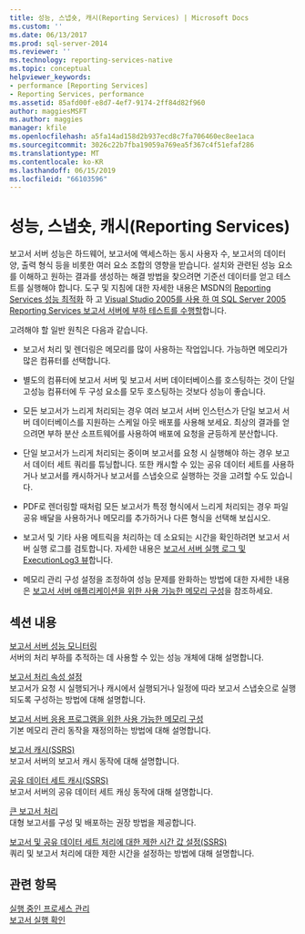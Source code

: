 ```yaml
---
title: 성능, 스냅숏, 캐시(Reporting Services) | Microsoft Docs
ms.custom: ''
ms.date: 06/13/2017
ms.prod: sql-server-2014
ms.reviewer: ''
ms.technology: reporting-services-native
ms.topic: conceptual
helpviewer_keywords:
- performance [Reporting Services]
- Reporting Services, performance
ms.assetid: 85afd00f-e8d7-4ef7-9174-2ff84d82f960
author: maggiesMSFT
ms.author: maggies
manager: kfile
ms.openlocfilehash: a5fa14ad158d2b937ecd8c7fa706460ec8ee1aca
ms.sourcegitcommit: 3026c22b7fba19059a769ea5f367c4f51efaf286
ms.translationtype: MT
ms.contentlocale: ko-KR
ms.lasthandoff: 06/15/2019
ms.locfileid: "66103596"
---
```

# <a name="performance-snapshots-caching-reporting-services"></a>성능, 스냅숏, 캐시(Reporting Services)
  보고서 서버 성능은 하드웨어, 보고서에 액세스하는 동시 사용자 수, 보고서의 데이터 양, 출력 형식 등을 비롯한 여러 요소 조합의 영향을 받습니다. 설치와 관련된 성능 요소를 이해하고 원하는 결과를 생성하는 해결 방법을 찾으려면 기준선 데이터를 얻고 테스트를 실행해야 합니다. 도구 및 지침에 대한 자세한 내용은 MSDN의 [Reporting Services 성능 최적화](https://blogs.msdn.com/b/sqlcat/archive/2013/10/30/reporting-services-performance-and-optimization.aspx) 하 고 [Visual Studio 2005를 사용 하 여 SQL Server 2005 Reporting Services 보고서 서버에 부하 테스트를 수행할](https://go.microsoft.com/fwlink/?LinkID=77519)합니다.  
  
 고려해야 할 일반 원칙은 다음과 같습니다.  
  
-   보고서 처리 및 렌더링은 메모리를 많이 사용하는 작업입니다. 가능하면 메모리가 많은 컴퓨터를 선택합니다.  
  
-   별도의 컴퓨터에 보고서 서버 및 보고서 서버 데이터베이스를 호스팅하는 것이 단일 고성능 컴퓨터에 두 구성 요소를 모두 호스팅하는 것보다 성능이 좋습니다.  
  
-   모든 보고서가 느리게 처리되는 경우 여러 보고서 서버 인스턴스가 단일 보고서 서버 데이터베이스를 지원하는 스케일 아웃 배포를 사용해 보세요. 최상의 결과를 얻으려면 부하 분산 소프트웨어를 사용하여 배포에 요청을 균등하게 분산합니다.  
  
-   단일 보고서가 느리게 처리되는 중이며 보고서를 요청 시 실행해야 하는 경우 보고서 데이터 세트 쿼리를 튜닝합니다. 또한 캐시할 수 있는 공유 데이터 세트를 사용하거나 보고서를 캐시하거나 보고서를 스냅숏으로 실행하는 것을 고려할 수도 있습니다.  
  
-   PDF로 렌더링할 때처럼 모든 보고서가 특정 형식에서 느리게 처리되는 경우 파일 공유 배달을 사용하거나 메모리를 추가하거나 다른 형식을 선택해 보십시오.  
  
-   보고서 및 기타 사용 메트릭을 처리하는 데 소요되는 시간을 확인하려면 보고서 서버 실행 로그를 검토합니다. 자세한 내용은 [보고서 서버 실행 로그 및 ExecutionLog3 뷰](report-server-executionlog-and-the-executionlog3-view.md)합니다.  
  
-   메모리 관리 구성 설정을 조정하여 성능 문제를 완화하는 방법에 대한 자세한 내용은 [보고서 서버 애플리케이션을 위한 사용 가능한 메모리 구성](../report-server/configure-available-memory-for-report-server-applications.md)을 참조하세요.  
  
## <a name="in-this-section"></a>섹션 내용  
 [보고서 서버 성능 모니터링](monitoring-report-server-performance.md)  
 서버의 처리 부하를 추적하는 데 사용할 수 있는 성능 개체에 대해 설명합니다.  
  
 [보고서 처리 속성 설정](set-report-processing-properties.md)  
 보고서가 요청 시 실행되거나 캐시에서 실행되거나 일정에 따라 보고서 스냅숏으로 실행되도록 구성하는 방법에 대해 설명합니다.  
  
 [보고서 서버 응용 프로그램을 위한 사용 가능한 메모리 구성](../report-server/configure-available-memory-for-report-server-applications.md)  
 기본 메모리 관리 동작을 재정의하는 방법에 대해 설명합니다.  
  
 [보고서 캐시&#40;SSRS&#41;](caching-reports-ssrs.md)  
 보고서 서버의 보고서 캐시 동작에 대해 설명합니다.  
  
 [공유 데이터 세트 캐시&#40;SSRS&#41;](cache-shared-datasets-ssrs.md)  
 보고서 서버의 공유 데이터 세트 캐싱 동작에 대해 설명합니다.  
  
 [큰 보고서 처리](process-large-reports.md)  
 대형 보고서를 구성 및 배포하는 권장 방법을 제공합니다.  
  
 [보고서 및 공유 데이터 세트 처리에 대한 제한 시간 값 설정&#40;SSRS&#41;](setting-time-out-values-for-report-and-shared-dataset-processing-ssrs.md)  
 쿼리 및 보고서 처리에 대한 제한 시간을 설정하는 방법에 대해 설명합니다.  
  
## <a name="see-also"></a>관련 항목  
 [실행 중인 프로세스 관리](../subscriptions/manage-a-running-process.md)   
 [보고서 실행 확인](verifying-a-report-run.md)  
  
  
